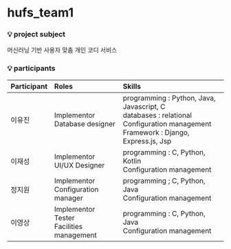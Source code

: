 # hufs_team1

### :bulb: project subject
머신러닝 기반 사용자 맞춤 개인 코디 서비스
<br>

### :bulb: participants
|Participant|Roles|Skills|
|:---|:---|:---|
|이유진|Implementor <br> Database designer|programming : Python, Java, Javascript, C <br> databases : relational <br> Configuration management <br> Framework : Django, Express.js, Jsp|
|이재성|Implementor <br> UI/UX Designer|programming : C, Python, Kotlin <br> Configuration management|
|정지원|Implementor <br> Configuration manager|programming ; C, Python, Java <br> Configuration management|
|이영상|Implementor <br> Tester <br> Facilities management|programming : C, Python, Java <br> Configuration management|
